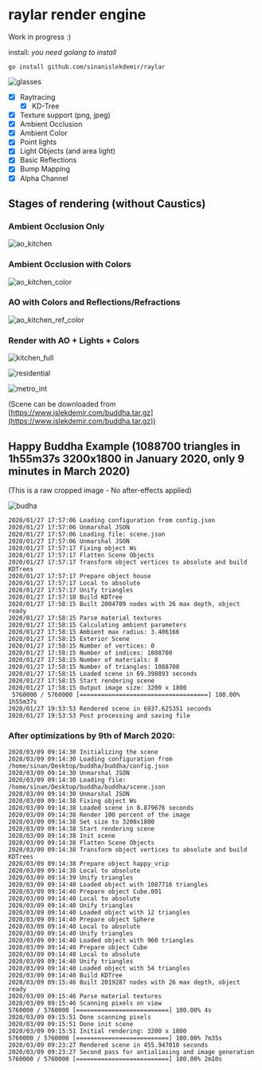 # raylar render engine

Work in progress :)

install: _you need golang to install_

    go install github.com/sinanislekdemir/raylar

![glasses](https://www.islekdemir.com/teapot_1200.png)

- [x] Raytracing
  - [x] KD-Tree
- [x] Texture support (png, jpeg)
- [x] Ambient Occlusion
- [x] Ambient Color
- [x] Point lights
- [x] Light Objects (and area light)
- [x] Basic Reflections
- [x] Bump Mapping
- [x] Alpha Channel

## Stages of rendering (without Caustics)

### Ambient Occlusion Only

![ao_kitchen](https://www.islekdemir.com/01_kitchen_ao.png)

### Ambient Occlusion with Colors

![ao_kitchen_color](https://www.islekdemir.com/02_kitchen_ao_color.png)

### AO with Colors and Reflections/Refractions

![ao_kitchen_ref_color](https://www.islekdemir.com/03_kitchen_ao_color_ref.png)

### Render with AO + Lights + Colors

![kitchen_full](https://www.islekdemir.com/04_kitchen_ao_color_ref_light.png)

![residential](https://www.islekdemir.com/residental.png)

![metro_int](https://www.islekdemir.com/mmetro.png)

(Scene can be downloaded from [https://www.islekdemir.com/buddha.tar.gz](https://www.islekdemir.com/buddha.tar.gz))

## Happy Buddha Example (1088700 triangles in 1h55m37s 3200x1800 in January 2020, only 9 minutes in March 2020)
(This is a raw cropped image - No after-effects applied)

![budha](https://www.islekdemir.com/buddha_new.jpg)

    2020/01/27 17:57:06 Loading configuration from config.json
    2020/01/27 17:57:06 Unmarshal JSON
    2020/01/27 17:57:06 Loading file: scene.json
    2020/01/27 17:57:06 Unmarshal JSON
    2020/01/27 17:57:17 Fixing object Ws
    2020/01/27 17:57:17 Flatten Scene Objects
    2020/01/27 17:57:17 Transform object vertices to absolute and build KDTrees
    2020/01/27 17:57:17 Prepare object house
    2020/01/27 17:57:17 Local to absolute
    2020/01/27 17:57:17 Unify triangles
    2020/01/27 17:57:18 Build KDTree
    2020/01/27 17:58:15 Built 2004709 nodes with 26 max depth, object ready
    2020/01/27 17:58:15 Parse material textures
    2020/01/27 17:58:15 Calculating ambient parameters
    2020/01/27 17:58:15 Ambient max radius: 3.406166
    2020/01/27 17:58:15 Exterior Scene
    2020/01/27 17:58:15 Number of vertices: 0
    2020/01/27 17:58:15 Number of indices: 1088700
    2020/01/27 17:58:15 Number of materials: 8
    2020/01/27 17:58:15 Number of triangles: 1088700
    2020/01/27 17:58:15 Loaded scene in 69.398893 seconds
    2020/01/27 17:58:15 Start rendering scene
    2020/01/27 17:58:15 Output image size: 3200 x 1800
     5760000 / 5760000 [====================================] 100.00% 1h55m37s
    2020/01/27 19:53:53 Rendered scene in 6937.625351 seconds
    2020/01/27 19:53:53 Post processing and saving file

### After optimizations by 9th of March 2020:

    2020/03/09 09:14:30 Initializing the scene
    2020/03/09 09:14:30 Loading configuration from /home/sinan/Desktop/buddha/buddha/config.json
    2020/03/09 09:14:30 Unmarshal JSON
    2020/03/09 09:14:30 Loading file: /home/sinan/Desktop/buddha/buddha/scene.json
    2020/03/09 09:14:30 Unmarshal JSON
    2020/03/09 09:14:38 Fixing object Ws
    2020/03/09 09:14:38 Loaded scene in 8.879676 seconds
    2020/03/09 09:14:38 Render 100 percent of the image
    2020/03/09 09:14:38 Set size to 3200x1800
    2020/03/09 09:14:38 Start rendering scene
    2020/03/09 09:14:38 Init scene
    2020/03/09 09:14:38 Flatten Scene Objects
    2020/03/09 09:14:38 Transform object vertices to absolute and build KDTrees
    2020/03/09 09:14:38 Prepare object happy_vrip
    2020/03/09 09:14:38 Local to absolute
    2020/03/09 09:14:39 Unify triangles
    2020/03/09 09:14:40 Loaded object with 1087716 triangles
    2020/03/09 09:14:40 Prepare object Cube.001
    2020/03/09 09:14:40 Local to absolute
    2020/03/09 09:14:40 Unify triangles
    2020/03/09 09:14:40 Loaded object with 12 triangles
    2020/03/09 09:14:40 Prepare object Sphere
    2020/03/09 09:14:40 Local to absolute
    2020/03/09 09:14:40 Unify triangles
    2020/03/09 09:14:40 Loaded object with 960 triangles
    2020/03/09 09:14:40 Prepare object Cube
    2020/03/09 09:14:40 Local to absolute
    2020/03/09 09:14:40 Unify triangles
    2020/03/09 09:14:40 Loaded object with 54 triangles
    2020/03/09 09:14:40 Build KDTree
    2020/03/09 09:15:46 Built 2019287 nodes with 26 max depth, object ready
    2020/03/09 09:15:46 Parse material textures
    2020/03/09 09:15:46 Scanning pixels on view
    5760000 / 5760000 [==========================] 100.00% 4s
    2020/03/09 09:15:51 Done scanning pixels
    2020/03/09 09:15:51 Done init scene
    2020/03/09 09:15:51 Initial rendering: 3200 x 1800
    5760000 / 5760000 [==========================] 100.00% 7m35s
    2020/03/09 09:23:27 Rendered scene in 455.947010 seconds
    2020/03/09 09:23:27 Second pass for antialiasing and image generation
    5760000 / 5760000 [==========================] 100.00% 2m10s


